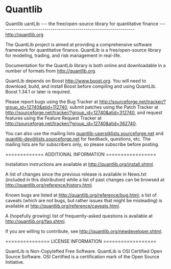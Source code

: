 Quantlib
========

Quantlib
uantLib --- the free/open-source library for quantitative finance
        ------------------------------------------------------------------
                        <http://quantlib.org>

The QuantLib project is aimed at providing a comprehensive software
framework for quantitative finance. QuantLib is a free/open-source
library for modeling, trading, and risk management in real-life.

Documentation for the QuantLib library is both online and downloadable
in a number of formats from <http://quantlib.org>.

QuantLib depends on Boost <http://www.boost.org>. You will need to
download, build, and install Boost before compiling and using
QuantLib. Boost 1.34.1 or later is required.

Please report bugs using the Bug Tracker at
<http://sourceforge.net/tracker/?group_id=12740&atid=112740>,
submit patches using the Patch Tracker at
<http://sourceforge.net/tracker/?group_id=12740&atid=312740>, and
request features using the Feature Request Tracker at
<http://sourceforge.net/tracker/?group_id=12740&atid=362740>.

You can also use the mailing lists <quantlib-users@lists.sourceforge.net> and
<quantlib-dev@lists.sourceforge.net> for feedback, questions, etc. The mailing
lists are for subscribers only, so please subscribe before posting.


============= ADDITIONAL INFORMATION =================

Installation instructions are available at
<http://quantlib.org/install.shtml>.

A list of changes since the previous release is available in News.txt
(included in this distribution) while a list of past changes can be
browsed at <http://quantlib.org/reference/history.html>.

Known bugs are listed at <http://quantlib.org/reference/bug.html>;
a list of caveats (which are not bugs, but rather issues that might be
misleading) is available at <http://quantlib.org/reference/caveats.html>.

A (hopefully growing) list of frequently-asked questions is available at
<http://quantlib.org/faq.shtml>.

If you are willing to contribute, see <http://quantlib.org/newdeveloper.shtml>.


=============== LICENSE INFORMATION ==================

QuantLib is Non-Copylefted Free Software.
QuantLib is OSI Certified Open Source Software.
OSI Certified is a certification mark of the Open Source Initiative.
